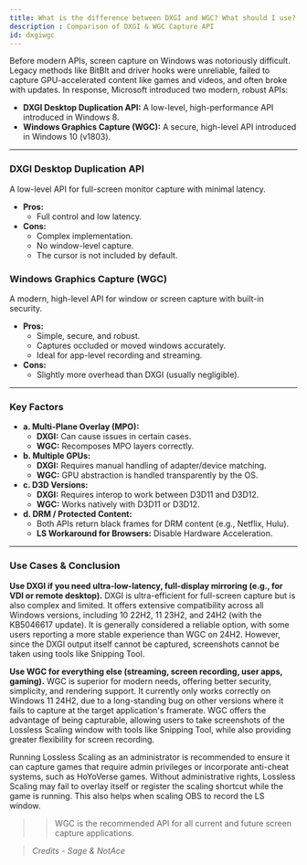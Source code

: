 ```yaml
---
title: What is the difference between DXGI and WGC? What should I use?
description : Comparison of DXGI & WGC Capture API
id: dxgiwgc
---
```

Before modern APIs, screen capture on Windows was notoriously difficult. Legacy methods like BitBlt and driver hooks were unreliable, failed to capture GPU-accelerated content like games and videos, and often broke with updates. In response, Microsoft introduced two modern, robust APIs:

*   **DXGI Desktop Duplication API:** A low-level, high-performance API introduced in Windows 8.
*   **Windows Graphics Capture (WGC):** A secure, high-level API introduced in Windows 10 (v1803).

---

### **DXGI Desktop Duplication API**
A low-level API for full-screen monitor capture with minimal latency.

*   **Pros:**
    *   Full control and low latency.
*   **Cons:**
    *   Complex implementation.
    *   No window-level capture.
    *   The cursor is not included by default.

### **Windows Graphics Capture (WGC)**
A modern, high-level API for window or screen capture with built-in security.

*   **Pros:**
    *   Simple, secure, and robust.
    *   Captures occluded or moved windows accurately.
    *   Ideal for app-level recording and streaming.
*   **Cons:**
    *   Slightly more overhead than DXGI (usually negligible).

---

### **Key Factors**

*   **a. Multi-Plane Overlay (MPO):**
    *   **DXGI:** Can cause issues in certain cases.
    *   **WGC:** Recomposes MPO layers correctly.
*   **b. Multiple GPUs:**
    *   **DXGI:** Requires manual handling of adapter/device matching.
    *   **WGC:** GPU abstraction is handled transparently by the OS.
*   **c. D3D Versions:**
    *   **DXGI:** Requires interop to work between D3D11 and D3D12.
    *   **WGC:** Works natively with D3D11 or D3D12.
*   **d. DRM / Protected Content:**
    *   Both APIs return black frames for DRM content (e.g., Netflix, Hulu).
    *   **LS Workaround for Browsers:** Disable Hardware Acceleration.

---

### **Use Cases & Conclusion**

**Use DXGI if you need ultra-low-latency, full-display mirroring (e.g., for VDI or remote desktop).**
DXGI is ultra-efficient for full-screen capture but is also complex and limited. It offers extensive compatibility across all Windows versions, including 10 22H2, 11 23H2, and 24H2 (with the KB5046617 update). It is generally considered a reliable option, with some users reporting a more stable experience than WGC on 24H2. However, since the DXGI output itself cannot be captured, screenshots cannot be taken using tools like Snipping Tool.

**Use WGC for everything else (streaming, screen recording, user apps, gaming).**
WGC is superior for modern needs, offering better security, simplicity, and rendering support. It currently only works correctly on Windows 11 24H2, due to a long-standing bug on other versions where it fails to capture at the target application's framerate. WGC offers the advantage of being capturable, allowing users to take screenshots of the Lossless Scaling window with tools like Snipping Tool, while also providing greater flexibility for screen recording.

Running Lossless Scaling as an administrator is recommended to ensure it can capture games that require admin privileges or incorporate anti-cheat systems, such as HoYoVerse games. Without administrative rights, Lossless Scaling may fail to overlay itself or register the scaling shortcut while the game is running. This also helps when scaling OBS to record the LS window.

>> WGC is the recommended API for all current and future screen capture applications.

> *Credits - Sage & NotAce*